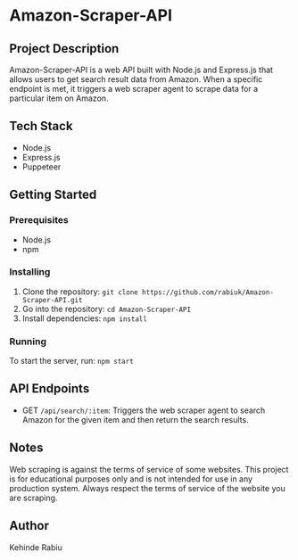 # Amazon-Scraper-API

## Project Description

Amazon-Scraper-API is a web API built with Node.js and Express.js that allows users to get search result data from Amazon. When a specific endpoint is met, it triggers a web scraper agent to scrape data for a particular item on Amazon.

## Tech Stack

- Node.js
- Express.js
- Puppeteer

## Getting Started

### Prerequisites

- Node.js
- npm

### Installing

1. Clone the repository: `git clone https://github.com/rabiuk/Amazon-Scraper-API.git`
2. Go into the repository: `cd Amazon-Scraper-API`
3. Install dependencies: `npm install`

### Running

To start the server, run: `npm start`

## API Endpoints

- GET `/api/search/:item`: Triggers the web scraper agent to search Amazon for the given item and then return the search results.

## Notes

Web scraping is against the terms of service of some websites. This project is for educational purposes only and is not intended for use in any production system. Always respect the terms of service of the website you are scraping.

## Author

Kehinde Rabiu
